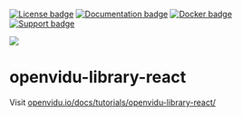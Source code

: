 [![License badge](https://img.shields.io/badge/license-Apache2-orange.svg)](http://www.apache.org/licenses/LICENSE-2.0)
[![Documentation badge](https://readthedocs.org/projects/fiware-orion/badge/?version=latest)](http://openvidu.io/docs/home/)
[![Docker badge](https://img.shields.io/docker/pulls/openvidu/openvidu-server-kms.svg)](https://hub.docker.com/r/openvidu/openvidu-server-kms)
[![Support badge](https://img.shields.io/badge/support-sof-yellowgreen.svg)](https://groups.google.com/forum/#!forum/openvidu)

[![][OpenViduLogo]](http://openvidu.io)

openvidu-library-react
===

Visit [openvidu.io/docs/tutorials/openvidu-library-react/](http://openvidu.io/docs/tutorials/openvidu-library-react/)

[OpenViduLogo]: https://secure.gravatar.com/avatar/5daba1d43042f2e4e85849733c8e5702?s=120